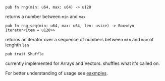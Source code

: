 ```pub fn rng(min: u64, max: u64) -> u128```

returns a number between ```min``` and ```max```

```pub fn rng_seq(min: u64, max: u64, len: usize) -> Box<dyn Iterator<Item = u128>>```

returns an iterator over a sequence of numbers between ```min``` and ```max``` of lenghth ```len```

```pub trait Shuffle```

currently implemented for Arrays and Vectors. shuffles what it's called on.


For better understanding of usage see [eaxmples](https://github.com/decency131/drng/blob/998f82523c04487f507354caf0700fdfbe70c805/examples/example0.rs).
